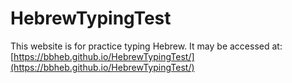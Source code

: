 # HebrewTypingTest

This website is for practice typing Hebrew.
It may be accessed at: [https://bbheb.github.io/HebrewTypingTest/](https://bbheb.github.io/HebrewTypingTest/)
 